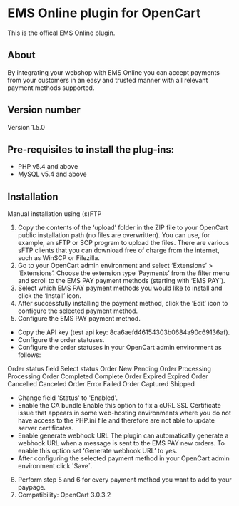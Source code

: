 # EMS Online plugin for OpenCart
This is the offical EMS Online plugin.

## About

By integrating your webshop with EMS Online you can accept payments from your customers in an easy and trusted manner with all relevant payment methods supported.

## Version number
Version 1.5.0

## Pre-requisites to install the plug-ins: 
- PHP v5.4 and above
- MySQL v5.4 and above

## Installation
Manual installation using (s)FTP

1. Copy the contents of the ‘upload’ folder in the ZIP file to your OpenCart public installation path (no files are overwritten). You can use, for example, an sFTP or SCP program to upload the files. There are various sFTP clients that you can download free of charge from the internet, such as WinSCP or Filezilla.
2. Go to your OpenCart admin environment and select ‘Extensions’ > ‘Extensions’. Choose the extension type ‘Payments’ from the filter menu and scroll to the EMS PAY payment methods (starting with ‘EMS PAY’). 	
3. Select which EMS PAY payment methods you would like to install and click the ‘Install’ icon.
4. After successfully installing the payment method, click the ‘Edit’ icon to configure the selected payment method.
5. Configure the EMS PAY payment method.
- Copy the API key (test api key: 8ca6aefd46154303b0684a90c69136af).
- Configure the order statuses.
- Configure the order statuses in your OpenCart admin environment as follows:

Order status field	Select status
Order New	Pending
Order Processing	Processing
Order Completed	Complete
Order Expired	Expired
Order Cancelled	Canceled
Order Error	Failed
Order Captured	Shipped

- Change field 'Status' to 'Enabled'.
- Enable the CA bundle
Enable this option to fix a cURL SSL Certificate issue that appears in some web-hosting environments where you do not have access to the PHP.ini file and therefore are not able to update server certificates.
- Enable generate webhook URL
The plugin can automatically generate a webhook URL when a message is sent to the EMS PAY new orders. To enable this option set ‘Generate webhook URL’ to yes.
- After configuring the selected payment method in your OpenCart admin environment click ´Save´.

6. Perform step 5 and 6 for every payment method you want to add to your paypage.
7. Compatibility: OpenCart 3.0.3.2
